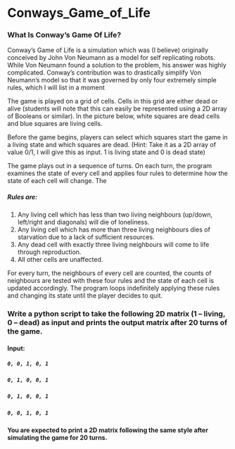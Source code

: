 # Conways_Game_of_Life
### What Is Conway’s Game Of Life?
Conway’s Game of Life is a simulation which was (I believe) originally conceived by John Von Neumann as a model for self replicating robots. While Von Neumann found a solution to the problem, his answer was highly complicated. Conway’s contribution was to drastically simplify Von Neumann’s model so that it was governed by only four extremely simple rules, which I will list in a moment

The game is played on a grid of cells. Cells in this grid are either dead or alive (students will note
that this can easily be represented using a 2D array of Booleans or similar). In the picture below,
white squares are dead cells and blue squares are living cells.

Before the game begins, players can select which squares
start the game in a living state and which squares are dead.
(Hint: Take it as a 2D array of value 0/1, I will give this as
input. 1 is living state and 0 is dead state)

The game plays out in a sequence of turns. On each turn, the
program examines the state of every cell and applies four
rules to determine how the state of each cell will change. The
##### Rules are:
1. Any living cell which has less than two living
neighbours (up/down, left/right and diagonals) will die
of loneliness.
2. Any living cell which has more than three living
neighbours dies of starvation due to a lack of
sufficient resources.
3. Any dead cell with exactly three living neighbours will come to life through reproduction.
4. All other cells are unaffected. 

For every turn, the neighbours of every cell are counted, the counts of neighbours are tested with
these four rules and the state of each cell is updated accordingly. The program loops indefinitely
applying these rules and changing its state until the player decides to quit.

### Write a python script to take the following 2D matrix (1 – living, 0 – dead) as input and prints the output matrix after 20 turns of the game.
#### Input:
##### `0, 0, 1, 0, 1`
##### `0, 1, 0, 0, 1`
##### `0, 1, 0, 0, 1`
##### `0, 0, 1, 0, 1`
#### You are expected to print a 2D matrix following the same style after simulating the game for 20 turns.
